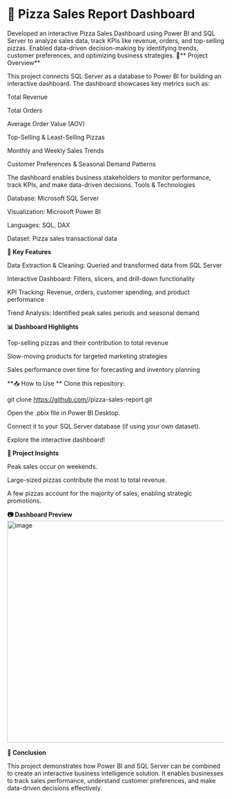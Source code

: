 # 🍕 Pizza Sales Report Dashboard
Developed an interactive Pizza Sales Dashboard using Power BI and SQL Server to analyze sales data, track KPIs like revenue, orders, and top-selling pizzas. Enabled data-driven decision-making by identifying trends, customer preferences, and optimizing business strategies.
📌** Project Overview**

This project connects SQL Server as a database to Power BI for building an interactive dashboard. The dashboard showcases key metrics such as:

Total Revenue

Total Orders

Average Order Value (AOV)

Top-Selling & Least-Selling Pizzas

Monthly and Weekly Sales Trends

Customer Preferences & Seasonal Demand Patterns

The dashboard enables business stakeholders to monitor performance, track KPIs, and make data-driven decisions.
Tools & Technologies

Database: Microsoft SQL Server

Visualization: Microsoft Power BI

Languages: SQL, DAX

Dataset: Pizza sales transactional data

**🚀 Key Features**

Data Extraction & Cleaning: Queried and transformed data from SQL Server

Interactive Dashboard: Filters, slicers, and drill-down functionality

KPI Tracking: Revenue, orders, customer spending, and product performance

Trend Analysis: Identified peak sales periods and seasonal demand

**📊 Dashboard Highlights**

Top-selling pizzas and their contribution to total revenue

Slow-moving products for targeted marketing strategies

Sales performance over time for forecasting and inventory planning

**📥 How to Use
**
Clone this repository:

git clone https://github.com/<your-username>/pizza-sales-report.git


Open the .pbix file in Power BI Desktop.

Connect it to your SQL Server database (if using your own dataset).

Explore the interactive dashboard!

**📌 Project Insights**

Peak sales occur on weekends.

Large-sized pizzas contribute the most to total revenue.

A few pizzas account for the majority of sales, enabling strategic promotions.

**📷 Dashboard Preview**
<img width="1003" height="513" alt="image" src="https://github.com/user-attachments/assets/acfba5d4-6c60-4421-8570-2a9d62133965" />



**📄 Conclusion**

This project demonstrates how Power BI and SQL Server can be combined to create an interactive business intelligence solution. It enables businesses to track sales performance, understand customer preferences, and make data-driven decisions effectively.
